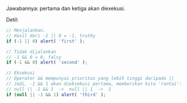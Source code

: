 Jawabannya: pertama dan ketiga akan diexekusi.

Detil:

```js run
// Menjalankan.
// Hasil dari -1 || 0 = -1, truthy
if (-1 || 0) alert( 'first' );

// Tidak dijalankan
// -1 && 0 = 0, falsy
if (-1 && 0) alert( 'second' );

// Eksekusi
// Operator && mempunyai prioritas yang lebih tinggi daripada ||
// Jadi, -1 && 1 akan dieksekusi pertama, memberikan kita 'rantai':
// null || -1 && 1  ->  null || 1  ->  1
if (null || -1 && 1) alert( 'third' );
```

